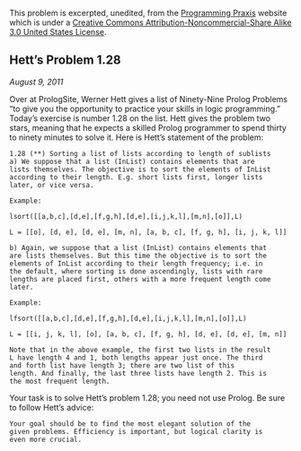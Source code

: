 This problem is excerpted, unedited, from the [Programming Praxis](https://programmingpraxis.com) website which is under a [Creative Commons Attribution-Noncommercial-Share Alike 3.0 United States License](https://creativecommons.org/licenses/by-nc-sa/3.0/us/).

## Hett’s Problem 1.28
*August 9, 2011*

Over at PrologSite, Werner Hett gives a list of Ninety-Nine Prolog Problems “to
give you the opportunity to practice your skills in logic programming.” Today’s
exercise is number 1.28 on the list. Hett gives the problem two stars, meaning
that he expects a skilled Prolog programmer to spend thirty to ninety minutes to
solve it. Here is Hett’s statement of the problem:

    1.28 (**) Sorting a list of lists according to length of sublists
    a) We suppose that a list (InList) contains elements that are
    lists themselves. The objective is to sort the elements of InList
    according to their length. E.g. short lists first, longer lists
    later, or vice versa.

    Example:
    
    lsort([[a,b,c],[d,e],[f,g,h],[d,e],[i,j,k,l],[m,n],[o]],L)
    
    L = [[o], [d, e], [d, e], [m, n], [a, b, c], [f, g, h], [i, j, k, l]]
    
    b) Again, we suppose that a list (InList) contains elements that
    are lists themselves. But this time the objective is to sort the
    elements of InList according to their length frequency; i.e. in
    the default, where sorting is done ascendingly, lists with rare
    lengths are placed first, others with a more frequent length come
    later.

    Example:
    
    lfsort([[a,b,c],[d,e],[f,g,h],[d,e],[i,j,k,l],[m,n],[o]],L)
    
    L = [[i, j, k, l], [o], [a, b, c], [f, g, h], [d, e], [d, e], [m, n]]

    Note that in the above example, the first two lists in the result
    L have length 4 and 1, both lengths appear just once. The third
    and forth list have length 3; there are two list of this
    length. And finally, the last three lists have length 2. This is
    the most frequent length.

Your task is to solve Hett’s problem 1.28; you need not use Prolog. Be
sure to follow Hett’s advice:

    Your goal should be to find the most elegant solution of the
    given problems. Efficiency is important, but logical clarity is
    even more crucial.

